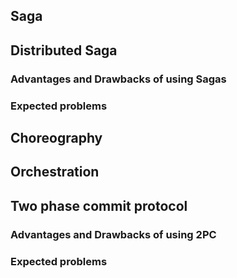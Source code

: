 ## Saga

## Distributed Saga

### Advantages and Drawbacks of using Sagas

### Expected problems

## Choreography

## Orchestration

## Two phase commit protocol

### Advantages and Drawbacks of using 2PC

### Expected problems
